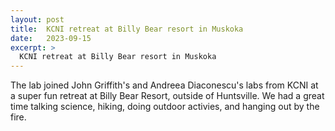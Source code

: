 ```yaml
---
layout: post
title:  KCNI retreat at Billy Bear resort in Muskoka
date:   2023-09-15
excerpt: >
  KCNI retreat at Billy Bear resort in Muskoka
---
```


The lab joined John Griffith's and Andreea Diaconescu's labs from KCNI at a super fun retreat at Billy Bear Resort, outside of Huntsville. We had a great time talking science, hiking, doing outdoor activies, and hanging out by the fire. 


